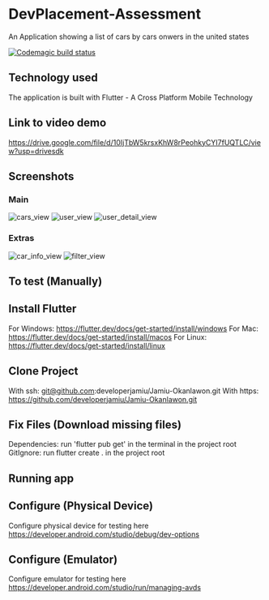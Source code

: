 # DevPlacement-Assessment

An Application showing a list of cars by cars onwers in the united states

[![Codemagic build status](https://api.codemagic.io/apps/600073e9c3030b63e7991786/600073e9c3030b63e7991785/status_badge.svg)](https://codemagic.io/apps/600073e9c3030b63e7991786/600073e9c3030b63e7991785/latest_build)
 
## Technology used

The application is built with Flutter - A Cross Platform Mobile Technology

## Link to video demo

https://drive.google.com/file/d/10IjTbW5krsxKhW8rPeohkyCYI7fUQTLC/view?usp=drivesdk

## Screenshots

### Main
![cars_view](https://user-images.githubusercontent.com/50176100/104629453-d2b51580-5699-11eb-848b-8fab1aeb9f3c.jpeg)
![user_view](https://user-images.githubusercontent.com/50176100/104629448-d183e880-5699-11eb-8f72-09b8a10e2987.jpeg)
![user_detail_view](https://user-images.githubusercontent.com/50176100/104629444-cfba2500-5699-11eb-9372-96d0fd9d19f9.jpeg)

### Extras
![car_info_view](https://user-images.githubusercontent.com/50176100/104629455-d34dac00-5699-11eb-8ef6-5864a5563dfa.jpeg)
![filter_view](https://user-images.githubusercontent.com/50176100/104629449-d21c7f00-5699-11eb-8289-243003f0038b.jpeg)  

## To test (Manually)

## Install Flutter

For Windows: https://flutter.dev/docs/get-started/install/windows
For Mac: https://flutter.dev/docs/get-started/install/macos
For Linux: https://flutter.dev/docs/get-started/install/linux

## Clone Project

With ssh: git@github.com:developerjamiu/Jamiu-Okanlawon.git
With https: https://github.com/developerjamiu/Jamiu-Okanlawon.git

## Fix Files (Download missing files)

Dependencies: run 'flutter pub get' in the terminal in the project root
GitIgnore: run flutter create . in the project root

## Running app

## Configure (Physical Device)

Configure physical device for testing here
https://developer.android.com/studio/debug/dev-options

## Configure (Emulator)

Configure emulator for testing here
https://developer.android.com/studio/run/managing-avds
